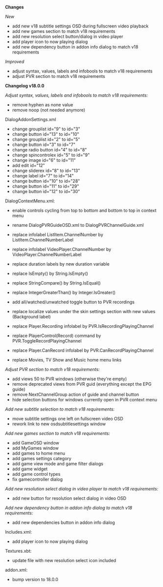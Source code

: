 **Changes**

_New_
- add new v18 subtitle settings OSD during fullscreen video playback
- add new games section to match v18 requirements
- add new resolution select button/dialog in video player
- add player icon to now playing dialog
- add new dependency button in addon info dialog to match v18 requirements

_Improved_
- adjust syntax, values, labels and infobools to match v18 requirements
- adjust PVR section to match v18 requirements

**Changelog v18.0.0**

_Adjust syntax, values, labels and infobools to match v18 requirements:_

- remove hyphen as none value
- remove <onclick>noop</onclick> (not needed anymore)

DialogAddonSettings.xml
- change grouplist id="9" to id="3"
- change button id="13" to id="10"
- change grouplist id="2" to id="5"
- change button id="3" to id="7"
- change radio button id="4" to id="8"
- change spincontrolex id="5" to id="9"
- change image id="6" to id="11"
- add edit id="12"
- change sliderex id="8" to id="13"
- change label id="7" to id="14"
- change button id="10" to id="28"
- change button id="11" to id="29"
- change button id="12" to id="30"

DialogContextMenu.xml:
- enable controls cycling from top to bottom and bottom to top in context menu

- rename DialogPVRGuideOSD.xml to DialogPVRChannelGuide.xml
- replace infolabel ListItem.ChannelNumber by ListItem.ChannelNumberLabel
- replace infolabel VideoPlayer.ChannelNumber by VideoPlayer.ChannelNumberLabel
- replace duration labels by new duration variable
- replace IsEmpty() by String.IsEmpty()
- replace StringCompare() by String.IsEqual()
- replace IntegerGreaterThan() by Integer.IsGreater()
- add all/watched/unwatched toggle button to PVR recordings
- replace localize values under the skin settings section with new values (Background label)
- replace Player.Recording infolabel by PVR.IsRecordingPlayingChannel
- replace PlayerControl(Record) command by PVR.ToggleRecordPlayingChannel
- replace Player.CanRecord infolabel by PVR.CanRecordPlayingChannel
- replace Movies, TV Show and Music home menu links

_Adjust PVR section to match v18 requirements:_
- add views 50 to PVR windows (otherwise they're empty)
- remove deprecated views from PVR guid (everything except the EPG guide)
- remove NextChannelGroup action of guide and channel button
- hide selection buttons for windows currently open in PVR context menu

_Add new subtitle selection to match v18 requirements:_
- move subtitle settings one left on fullscreen video OSD
- rework link to new osdsubtitlesettings window

_Add new games section to match v18 requirements:_
- add GameOSD window
- add MyGames window
- add games to home menu
- add games settings category
- add game view mode and game filter dialogs
- add game widget
- add game control types
- fix gamecontroller dialog

_Add new resolution select dialog in video player to match v18 requirements:_
- add new button for resolution select dialog in video OSD


_Add new dependency button in addon info dialog to match v18 requirements:_
- add new dependencies button in addon info dialog

Includes.xml:
- add player icon to now playing dialog

Textures.xbt:
- update file with new resolution select icon included

addon.xml:
- bump version to 18.0.0